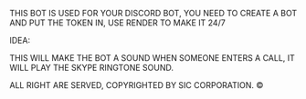 THIS BOT IS USED FOR YOUR DISCORD BOT, YOU NEED TO CREATE A BOT AND PUT THE TOKEN IN, USE RENDER TO MAKE IT 24/7


IDEA:

THIS WILL MAKE THE BOT A SOUND WHEN SOMEONE ENTERS A CALL, IT WILL PLAY THE SKYPE RINGTONE SOUND.


ALL RIGHT ARE SERVED, COPYRIGHTED BY SIC CORPORATION. ©
